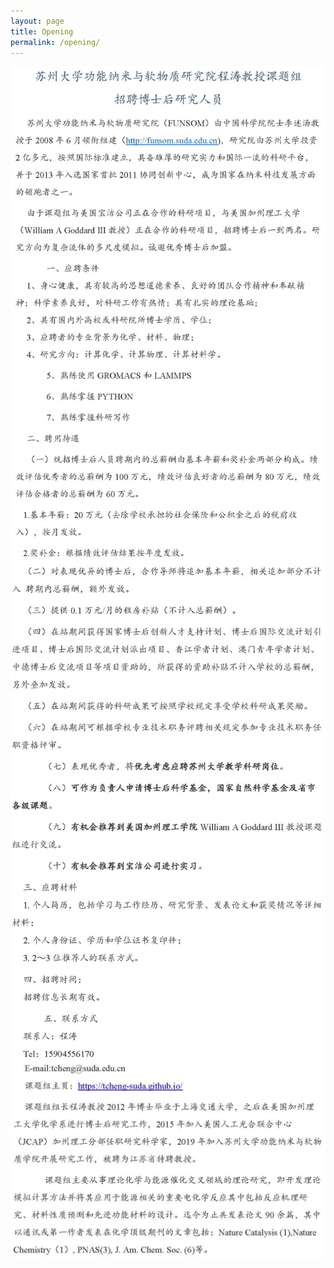 ```yaml
---
layout: page
title: Opening
permalink: /opening/
---
```


![p1](/images/p1.jpg)
![p2](/images/p2.jpg)
![p3](/images/p3.jpg)
